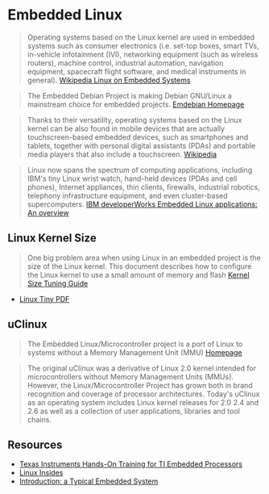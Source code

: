 # Embedded Linux

> Operating systems based on the Linux kernel are used in embedded systems such as consumer electronics (i.e. set-top boxes, smart TVs, in-vehicle infotainment (IVI), networking equipment (such as wireless routers), machine control, industrial automation, navigation equipment, spacecraft flight software, and medical instruments in general). [Wikipedia Linux on Embedded Systems](https://en.wikipedia.org/wiki/Linux_on_embedded_systems)

> The Embedded Debian Project is making Debian GNU/Linux a mainstream choice for embedded projects. [Emdebian Homepage](http://www.emdebian.org/)

> Thanks to their versatility, operating systems based on the Linux kernel can be also found in mobile devices that are actually touchscreen-based embedded devices, such as smartphones and tablets, together with personal digital assistants (PDAs) and portable media players that also include a touchscreen. [Wikipedia](https://en.wikipedia.org/wiki/Linux_on_embedded_systems)

> Linux now spans the spectrum of computing applications, including IBM's tiny Linux wrist watch, hand-held devices (PDAs and cell phones), Internet appliances, thin clients, firewalls, industrial robotics, telephony infrastructure equipment, and even cluster-based supercomputers. [IBM developerWorks Embedded Linux applications: An overview](http://www.ibm.com/developerworks/library/l-embl/)

## Linux Kernel Size

> One big problem area when using Linux in an embedded project is the size of the Linux kernel. This document describes how to configure the Linux kernel to use a small amount of memory and flash [Kernel Size Tuning Guide](http://elinux.org/Kernel_Size_Tuning_Guide)

- [Linux Tiny PDF](http://elinux.org/images/7/72/Linux_tiny.pdf)

## uClinux

> The Embedded Linux/Microcontroller project is a port of Linux to systems without a Memory Management Unit (MMU) [Homepage](http://www.uclinux.org/)

> The original uClinux was a derivative of Linux 2.0 kernel intended for microcontrollers without Memory Management Units (MMUs). However, the Linux/Microcontroller Project has grown both in brand recognition and coverage of processor architectures. Today's uClinux as an operating system includes Linux kernel releases for 2.0 2.4 and 2.6 as well as a collection of user applications, libraries and tool chains.

## Resources

- [Texas Instruments Hands-On Training for TI Embedded Processors](http://processors.wiki.ti.com/index.php/Hands-On_Training_for_TI_Embedded_Processors)
- [Linux Insides](https://www.gitbook.com/book/0xax/linux-insides/details)
- [Introduction: a Typical Embedded System](http://www.linuxjournal.com/magazine/introduction-typical-embedded-system)
